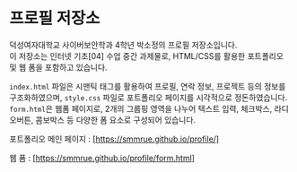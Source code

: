 # 프로필 저장소
덕성여자대학교 사이버보안학과 4학년 박소정의 프로필 저장소입니다.  
이 저장소는 인터넷 기초[04] 수업 중간 과제물로, HTML/CSS를 활용한 포트폴리오 및 웹 폼을 포함하고 있습니다.

`index.html` 파일은 시맨틱 태그를 활용하여 프로필, 연락 정보, 프로젝트 등의 정보를 구조화하였으며,
`style.css` 파일로 포트폴리오 페이지를 시각적으로 정돈하였습니다.
`form.html`은 웹폼 페이지로, 2개의 그룹핑 영역을 나누어 텍스트 입력, 체크박스, 라디오버튼, 콤보박스 등 다양한 폼 요소로 구성되어 있습니다.

 포트폴리오 메인 페이지 : [https://smmrue.github.io/profile/]

 웹 폼 : [https://smmrue.github.io/profile/form.html]
